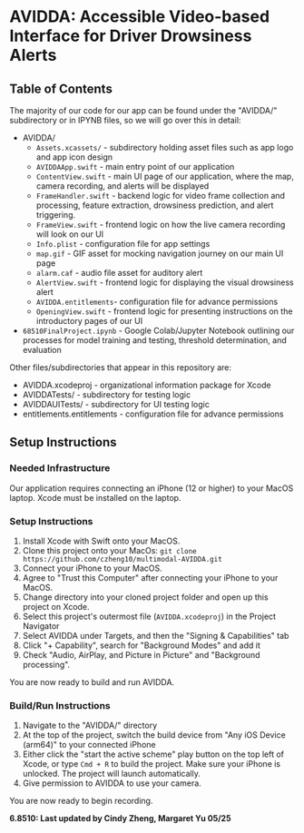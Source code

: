 # AVIDDA: Accessible Video-based Interface for Driver Drowsiness Alerts

## Table of Contents
The majority of our code for our app can be found under the "AVIDDA/" subdirectory or in IPYNB files, so we will go over this in detail:
- AVIDDA/
    - `Assets.xcassets/` - subdirectory holding asset files such as app logo and app icon design
    - `AVIDDAApp.swift` - main entry point of our application
    - `ContentView.swift` - main UI page of our application, where the map, camera recording, and alerts will be displayed
    - `FrameHandler.swift` - backend logic for video frame collection and processing, feature extraction, drowsiness prediction, and alert triggering.
    - `FrameView.swift` - frontend logic on how the live camera recording will look on our UI
    - `Info.plist` - configuration file for app settings
    - `map.gif` - GIF asset for mocking navigation journey on our main UI page
    - `alarm.caf` - audio file asset for auditory alert
    - `AlertView.swift` - frontend logic for displaying the visual drowsiness alert
    - `AVIDDA.entitlements`- configuration file for advance permissions
    - `OpeningView.swift` - frontend logic for presenting instructions on the introductory pages of our UI
- `68510FinalProject.ipynb` - Google Colab/Jupyter Notebook outlining our processes for model training and testing, threshold determination, and evaluation

Other files/subdirectories that appear in this repository are:
- AVIDDA.xcodeproj - organizational information package for Xcode
- AVIDDATests/ - subdirectory for testing logic
- AVIDDAUITests/ - subdirectory for UI testing logic
- entitlements.entitlements - configuration file for advance permissions



## Setup Instructions
### Needed Infrastructure
Our application requires connecting an iPhone (12 or higher) to your MacOS laptop. Xcode must be installed on the laptop.

### Setup Instructions
1. Install Xcode with Swift onto your MacOS.
2. Clone this project onto your MacOs: `git clone https://github.com/czheng10/multimodal-AVIDDA.git`
3. Connect your iPhone to your MacOS.
4. Agree to "Trust this Computer" after connecting your iPhone to your MacOS.
5. Change directory into your cloned project folder and open up this project on Xcode.
6. Select this project's outermost file (`AVIDDA.xcodeproj`) in the Project Navigator
7. Select AVIDDA under Targets, and then the "Signing & Capabilities" tab
8. Click "+ Capability", search for "Background Modes" and add it
9. Check "Audio, AirPlay, and Picture in Picture" and "Background processing".

You are now ready to build and run AVIDDA.

### Build/Run Instructions
1. Navigate to the "AVIDDA/" directory
2. At the top of the project, switch the build device from "Any iOS Device (arm64)" to your connected iPhone
3. Either click the "start the active scheme" play button on the top left of Xcode, or type `Cmd + R` to build the project. Make sure your iPhone is unlocked. The project will launch automatically.
4. Give permission to AVIDDA to use your camera.

You are now ready to begin recording.

<b> 6.8510: Last updated by Cindy Zheng, Margaret Yu 05/25</b>
